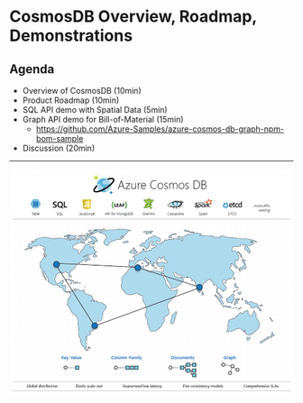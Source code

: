 # CosmosDB Overview, Roadmap, Demonstrations

## Agenda

- Overview of CosmosDB  (10min)
- Product Roadmap  (10min)
- SQL API demo with Spatial Data  (5min)
- Graph API demo for Bill-of-Material  (15min)
  - https://github.com/Azure-Samples/azure-cosmos-db-graph-npm-bom-sample
- Discussion  (20min)

---

![azure-cosmos-db](img/azure-cosmosdb-2019.png)

